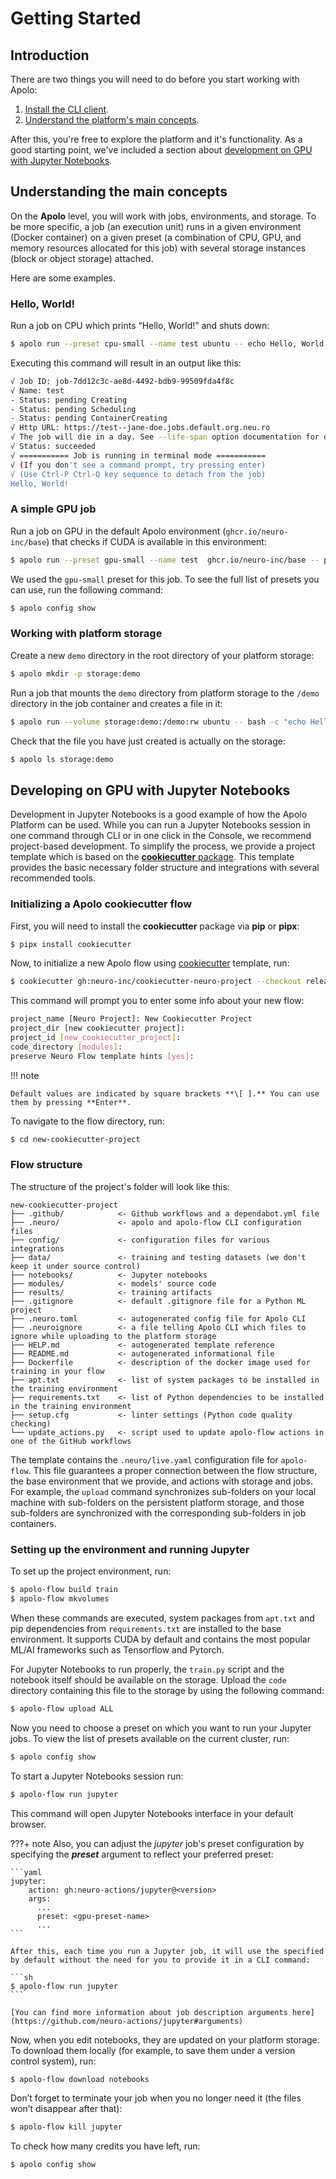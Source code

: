 # Getting Started

## Introduction

There are two things you will need to do before you start working with Apolo:

1. [Install the CLI client](/apolo-cli/installing.md).
2. [Understand the platform's main concepts](getting-started.md#understanding-the-main-concepts).

After this, you're free to explore the platform and it's functionality. As a good starting point, we've included a section about [development on GPU with Jupyter Notebooks](getting-started.md#developing-on-gpu-with-jupyter-notebooks).

## Understanding the main concepts

On the **Apolo** level, you will work with jobs, environments, and storage. To be more specific, a job (an execution unit) runs in a given environment (Docker container) on a given preset (a combination of CPU, GPU, and memory resources allocated for this job) with several storage instances (block or object storage) attached.

Here are some examples.

### Hello, World!

Run a job on CPU which prints “Hello, World!” and shuts down:

```sh
$ apolo run --preset cpu-small --name test ubuntu -- echo Hello, World!
```

Executing this command will result in an output like this:

```sh
√ Job ID: job-7dd12c3c-ae8d-4492-bdb9-99509fda4f8c
√ Name: test
- Status: pending Creating
- Status: pending Scheduling
- Status: pending ContainerCreating
√ Http URL: https://test--jane-doe.jobs.default.org.neu.ro
√ The job will die in a day. See --life-span option documentation for details.
√ Status: succeeded
√ =========== Job is running in terminal mode ===========
√ (If you don't see a command prompt, try pressing enter)
√ (Use Ctrl-P Ctrl-Q key sequence to detach from the job)
Hello, World!
```

### A simple GPU job

Run a job on GPU in the default Apolo environment (`ghcr.io/neuro-inc/base`) that checks if CUDA is available in this environment:

```sh
$ apolo run --preset gpu-small --name test  ghcr.io/neuro-inc/base -- python -c "import torch; print(torch.cuda.is_available());"
```

We used the `gpu-small` preset for this job. To see the full list of presets you can use, run the following command:

```sh
$ apolo config show
```

### Working with platform storage

Create a new `demo` directory in the root directory of your platform storage:

```sh
$ apolo mkdir -p storage:demo
```

Run a job that mounts the `demo` directory from platform storage to the `/demo` directory in the job container and creates a file in it:

```sh
$ apolo run --volume storage:demo:/demo:rw ubuntu -- bash -c "echo Hello >> /demo/hello.txt"
```

Check that the file you have just created is actually on the storage:

```sh
$ apolo ls storage:demo
```

## Developing on GPU with Jupyter Notebooks

Development in Jupyter Notebooks is a good example of how the Apolo Platform can be used. While you can run a Jupyter Notebooks session in one command through CLI or in one click in the Console, we recommend project-based development. To simplify the process, we provide a project template which is based on the [**cookiecutter** package](https://github.com/cookiecutter/cookiecutter). This template provides the basic necessary folder structure and integrations with several recommended tools.

### Initializing a Apolo cookiecutter flow

First, you will need to install the **cookiecutter** package via **pip** or **pipx**:

```sh
$ pipx install cookiecutter
```

Now, to initialize a new Apolo flow using [cookiecutter](https://github.com/neuro-inc/cookiecutter-neuro-project/blob/master/cookiecutter.json) template, run:

```sh
$ cookiecutter gh:neuro-inc/cookiecutter-neuro-project --checkout release
```

This command will prompt you to enter some info about your new flow:

```sh
project_name [Neuro Project]: New Cookiecutter Project
project_dir [new cookiecutter project]:
project_id [new_cookiecutter_project]:
code_directory [modules]:
preserve Neuro Flow template hints [yes]:
```

!!! note

    Default values are indicated by square brackets **\[ ].** You can use them by pressing **Enter**.

To navigate to the flow directory, run:

```sh
$ cd new-cookiecutter-project
```

### Flow structure

The structure of the project's folder will look like this:

```
new-cookiecutter-project
├── .github/            <- Github workflows and a dependabot.yml file
├── .neuro/             <- apolo and apolo-flow CLI configuration files
├── config/             <- configuration files for various integrations
├── data/               <- training and testing datasets (we don't keep it under source control)
├── notebooks/          <- Jupyter notebooks
├── modules/            <- models' source code
├── results/            <- training artifacts
├── .gitignore          <- default .gitignore file for a Python ML project
├── .neuro.toml         <- autogenerated config file for Apolo CLI
├── .neuroignore        <- a file telling Apolo CLI which files to ignore while uploading to the platform storage
├── HELP.md             <- autogenerated template reference
├── README.md           <- autogenerated informational file
├── Dockerfile          <- description of the docker image used for training in your flow
├── apt.txt             <- list of system packages to be installed in the training environment
├── requirements.txt    <- list of Python dependencies to be installed in the training environment
├── setup.cfg           <- linter settings (Python code quality checking)
└── update_actions.py   <- script used to update apolo-flow actions in one of the GitHub workflows
```

The template contains the `.neuro/live.yaml` configuration file for `apolo-flow`. This file guarantees a proper connection between the flow structure, the base environment that we provide, and actions with storage and jobs. For example, the `upload` command synchronizes sub-folders on your local machine with sub-folders on the persistent platform storage, and those sub-folders are synchronized with the corresponding sub-folders in job containers.

### Setting up the environment and running Jupyter

To set up the project environment, run:

```sh
$ apolo-flow build train
$ apolo-flow mkvolumes
```

When these commands are executed, system packages from `apt.txt` and pip dependencies from `requirements.txt` are installed to the base environment. It supports CUDA by default and contains the most popular ML/AI frameworks such as Tensorflow and Pytorch.

For Jupyter Notebooks to run properly, the `train.py` script and the notebook itself should be available on the storage. Upload the `code` directory containing this file to the storage by using the following command:

```sh
$ apolo-flow upload ALL
```

Now you need to choose a preset on which you want to run your Jupyter jobs. To view the list of  presets available on the current cluster, run:&#x20;

```sh
$ apolo config show 
```

To start a Jupyter Notebooks session run:

```sh
$ apolo-flow run jupyter
```

This command will open Jupyter Notebooks interface in your default browser.

???+ note
    Also, you can adjust the _jupyter_ job's preset configuration by specifying the _**preset**_ argument to reflect your preferred preset:

    ```yaml
    jupyter:
        action: gh:neuro-actions/jupyter@<version>
        args:
          ...
          preset: <gpu-preset-name>
          ...
    ```

    After this, each time you run a Jupyter job, it will use the specified by default without the need for you to provide it in a CLI command:

    ```sh
    $ apolo-flow run jupyter 
    ```

    [You can find more information about job description arguments here](https://github.com/neuro-actions/jupyter#arguments)

Now, when you edit notebooks, they are updated on your platform storage. To download them locally (for example, to save them under a version control system), run:

```sh
$ apolo-flow download notebooks
```

Don’t forget to terminate your job when you no longer need it (the files won’t disappear after that):

```sh
$ apolo-flow kill jupyter
```

To check how many credits you have left, run:

```sh
$ apolo config show
```
